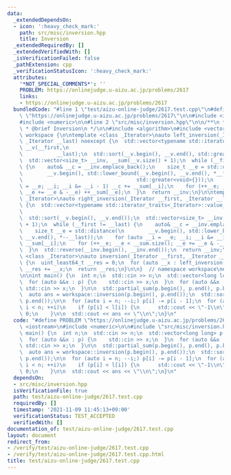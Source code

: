 ```yaml
---
data:
  _extendedDependsOn:
  - icon: ':heavy_check_mark:'
    path: src/misc/inversion.hpp
    title: Inversion
  _extendedRequiredBy: []
  _extendedVerifiedWith: []
  _isVerificationFailed: false
  _pathExtension: cpp
  _verificationStatusIcon: ':heavy_check_mark:'
  attributes:
    '*NOT_SPECIAL_COMMENTS*': ''
    PROBLEM: https://onlinejudge.u-aizu.ac.jp/problems/2617
    links:
    - https://onlinejudge.u-aizu.ac.jp/problems/2617
  bundledCode: "#line 1 \"test/aizu-online-judge/2617.test.cpp\"\n#define PROBLEM\
    \ \"https://onlinejudge.u-aizu.ac.jp/problems/2617\"\n\n#include <iostream>\n\
    #include <numeric>\n\n#line 2 \"src/misc/inversion.hpp\"\n\n/**\n * @file inversion.hpp\n\
    \ * @brief Inversion\n */\n\n#include <algorithm>\n#include <vector>\n\nnamespace\
    \ workspace {\n\ntemplate <class _Iterator>\nauto left_inversion(_Iterator __first,\
    \ _Iterator __last) noexcept {\n  std::vector<typename std::iterator_traits<_Iterator>::value_type>\
    \ __v(__first,\n                                                             \
    \           __last);\n  std::sort(__v.begin(), __v.end(), std::greater<void>{});\n\
    \  std::vector<size_t> __inv, __sum(__v.size() + 1);\n  while (__first != __last)\
    \ {\n    auto& __c = __inv.emplace_back();\n    size_t __e = std::distance(\n\
    \        __v.begin(), std::lower_bound(__v.begin(), __v.end(), *__first++,\n \
    \                                     std::greater<void>{}));\n    for (auto __i\
    \ = __e; __i; __i &= __i - 1) __c += __sum[__i];\n    for (++__e; __e < __sum.size();\
    \ __e += __e & -__e) ++__sum[__e];\n  }\n  return __inv;\n}\n\ntemplate <class\
    \ _Iterator>\nauto right_inversion(_Iterator __first, _Iterator __last) noexcept\
    \ {\n  std::vector<typename std::iterator_traits<_Iterator>::value_type> __v(__first,\n\
    \                                                                        __last);\n\
    \  std::sort(__v.begin(), __v.end());\n  std::vector<size_t> __inv, __sum(__v.size()\
    \ + 1);\n  while (__first != __last) {\n    auto& __c = __inv.emplace_back();\n\
    \    size_t __e = std::distance(\n        __v.begin(), std::lower_bound(__v.begin(),\
    \ __v.end(), *--__last));\n    for (auto __i = __e; __i; __i &= __i - 1) __c +=\
    \ __sum[__i];\n    for (++__e; __e < __sum.size(); __e += __e & -__e) ++__sum[__e];\n\
    \  }\n  std::reverse(__inv.begin(), __inv.end());\n  return __inv;\n}\n\ntemplate\
    \ <class _Iterator>\nauto inversion(_Iterator __first, _Iterator __last) noexcept\
    \ {\n  uint_least64_t __res = 0;\n  for (auto __x : left_inversion(__first, __last))\
    \ __res += __x;\n  return __res;\n}\n\n}  // namespace workspace\n#line 7 \"test/aizu-online-judge/2617.test.cpp\"\
    \n\nint main() {\n  int n;\n  std::cin >> n;\n  std::vector<long long> p(n), l(n);\n\
    \  for (auto &&x : p) {\n    std::cin >> x;\n  }\n  for (auto &&x : l) {\n   \
    \ std::cin >> x;\n  }\n\n  std::partial_sum(p.begin(), p.end(), p.begin());\n\n\
    \  auto ans = workspace::inversion(p.begin(), p.end());\n  std::sort(p.begin(),\
    \ p.end());\n\n  for (auto i = n; --i;) p[i] -= p[i - 1];\n  for (auto i = 0;\
    \ i < n; ++i)\n    if (p[i] < l[i]) {\n      std::cout << \"-1\\n\";\n      return\
    \ 0;\n    }\n\n  std::cout << ans << \"\\n\";\n}\n"
  code: "#define PROBLEM \"https://onlinejudge.u-aizu.ac.jp/problems/2617\"\n\n#include\
    \ <iostream>\n#include <numeric>\n\n#include \"src/misc/inversion.hpp\"\n\nint\
    \ main() {\n  int n;\n  std::cin >> n;\n  std::vector<long long> p(n), l(n);\n\
    \  for (auto &&x : p) {\n    std::cin >> x;\n  }\n  for (auto &&x : l) {\n   \
    \ std::cin >> x;\n  }\n\n  std::partial_sum(p.begin(), p.end(), p.begin());\n\n\
    \  auto ans = workspace::inversion(p.begin(), p.end());\n  std::sort(p.begin(),\
    \ p.end());\n\n  for (auto i = n; --i;) p[i] -= p[i - 1];\n  for (auto i = 0;\
    \ i < n; ++i)\n    if (p[i] < l[i]) {\n      std::cout << \"-1\\n\";\n      return\
    \ 0;\n    }\n\n  std::cout << ans << \"\\n\";\n}\n"
  dependsOn:
  - src/misc/inversion.hpp
  isVerificationFile: true
  path: test/aizu-online-judge/2617.test.cpp
  requiredBy: []
  timestamp: '2021-11-09 11:45:13+09:00'
  verificationStatus: TEST_ACCEPTED
  verifiedWith: []
documentation_of: test/aizu-online-judge/2617.test.cpp
layout: document
redirect_from:
- /verify/test/aizu-online-judge/2617.test.cpp
- /verify/test/aizu-online-judge/2617.test.cpp.html
title: test/aizu-online-judge/2617.test.cpp
---
```

